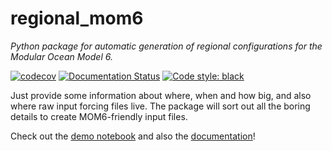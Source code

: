 # regional_mom6

*Python package for automatic generation of regional configurations for the Modular Ocean Model 6.*

[![codecov](https://codecov.io/gh/COSIMA/regional-mom6/branch/master/graph/badge.svg?token=7OEZ1UZRY4)](https://codecov.io/gh/COSIMA/regional-mom6) [![Documentation Status](https://readthedocs.org/projects/regional-mom6/badge/?version=latest)](https://regional-mom6.readthedocs.io/en/latest/?badge=latest) [![Code style: black](https://img.shields.io/badge/code%20style-black-000000.svg)](https://github.com/psf/black)

Just provide some information about where, when and how big, and also where raw input forcing files live. The package will sort out all the boring details to create MOM6-friendly input files.

Check out the [demo notebook](https://nbviewer.org/github/COSIMA/regional-mom6/blob/main/demo.ipynb) and also the [documentation](https://readthedocs.org/projects/regional-mom6/badge/?version=latest)!
